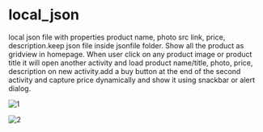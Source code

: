 # local_json
 local json file with properties product name, photo src link, price, description.keep json file inside jsonfile folder. Show all the product as gridview in homepage. When user click on any product image or product title it will open another activity and load product name/title, photo, price, description on new activity.add a buy button at the end of the second activity and capture price dynamically and show it using snackbar or alert dialog.
 

![1](https://user-images.githubusercontent.com/89854906/144231123-69d0cd31-c23d-4186-9a54-26db7f65214a.jpg)

![2](https://user-images.githubusercontent.com/89854906/144231854-19eea36c-57de-4b4d-aad5-a1de8677fb29.jpg)


